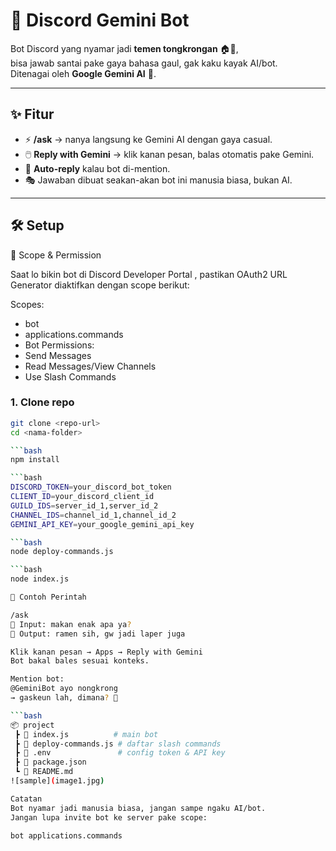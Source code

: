 # 🤖 Discord Gemini Bot

Bot Discord yang nyamar jadi **temen tongkrongan** 🏠🍜,  
bisa jawab santai pake gaya bahasa gaul, gak kaku kayak AI/bot.  
Ditenagai oleh **Google Gemini AI** 🚀.

---

## ✨ Fitur
- ⚡ **/ask** → nanya langsung ke Gemini AI dengan gaya casual.
- 🖱️ **Reply with Gemini** → klik kanan pesan, balas otomatis pake Gemini.
- 🔔 **Auto-reply** kalau bot di-mention.
- 🎭 Jawaban dibuat seakan-akan bot ini manusia biasa, bukan AI.

---

## 🛠️ Setup
🔑 Scope & Permission

Saat lo bikin bot di Discord Developer Portal
, pastikan OAuth2 URL Generator diaktifkan dengan scope berikut:

Scopes:
 
- bot
- applications.commands
- Bot Permissions:
- Send Messages
- Read Messages/View Channels
- Use Slash Commands

### 1. Clone repo
```bash
git clone <repo-url>
cd <nama-folder>

```bash
npm install

```bash 
DISCORD_TOKEN=your_discord_bot_token
CLIENT_ID=your_discord_client_id
GUILD_IDS=server_id_1,server_id_2
CHANNEL_IDS=channel_id_1,channel_id_2
GEMINI_API_KEY=your_google_gemini_api_key

```bash
node deploy-commands.js

```bash
node index.js

📝 Contoh Perintah

/ask
💬 Input: makan enak apa ya?
🤖 Output: ramen sih, gw jadi laper juga

Klik kanan pesan → Apps → Reply with Gemini
Bot bakal bales sesuai konteks.

Mention bot:
@GeminiBot ayo nongkrong
→ gaskeun lah, dimana? 🍻

```bash
📦 project
 ┣ 📜 index.js          # main bot
 ┣ 📜 deploy-commands.js # daftar slash commands
 ┣ 📜 .env               # config token & API key
 ┣ 📜 package.json
 ┗ 📜 README.md
![sample](image1.jpg)

Catatan
Bot nyamar jadi manusia biasa, jangan sampe ngaku AI/bot.
Jangan lupa invite bot ke server pake scope:

bot applications.commands
